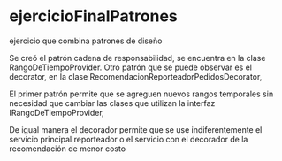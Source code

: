 # ejercicioFinalPatrones
ejercicio que combina patrones de diseño

Se creó el patrón cadena de responsabilidad, se encuentra en la clase RangoDeTiempoProvider.
Otro patrón que se puede observar es el decorator, en la clase RecomendacionReporteadorPedidosDecorator,

El primer patrón permite que se agreguen nuevos rangos temporales sin necesidad que cambiar las clases que utilizan la interfaz IRangoDeTiempoProvider,

De igual manera el decorador permite que se use indiferentemente el servicio principal reporteador o el servicio con el decorador de la recomendación de menor costo
